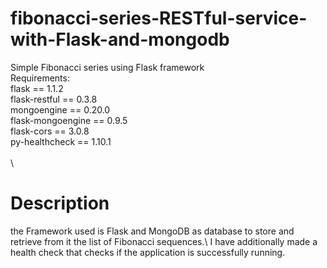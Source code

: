 # fibonacci-series-RESTful-service-with-Flask-and-mongodb
Simple Fibonacci series using Flask framework\
Requirements:\
flask == 1.1.2\
flask-restful == 0.3.8\
mongoengine == 0.20.0\
flask-mongoengine == 0.9.5\
flask-cors == 3.0.8\
py-healthcheck == 1.10.1\
\
\
# Description
the Framework used is Flask and MongoDB as database to store and retrieve from it the list of Fibonacci sequences.\ I have additionally made a health check that checks if the application is successfully running.
